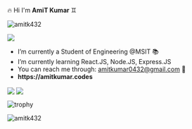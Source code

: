 :fire: Hi I'm **AmiT Kumar**
:gemini:

<p align="left"> <img src="https://komarev.com/ghpvc/?username=imsatendra&label=Profile%20views&color=0e75b6&style=flat" alt="amitk432" /> </p>

![](https://visitor-badge.glitch.me/badge?page_id=amitk432.amitk432)

 - I’m currently a Student of Engineering @MSIT :books:
 - I’m currently learning React.JS, Node.JS, Express.JS
 - You can reach me through: amitkumar0432@gmail.com :email:
 - **__https://amitkumar.codes__**

 
<img align="center" src="https://github-readme-stats.vercel.app/api/top-langs/?username=amitk432" />

<img align="center" src="https://github-readme-stats.vercel.app/api/?username=amitk432&theme=nightowl"/>

![trophy](https://github-profile-trophy.vercel.app/?username=amitk432&column=3&margin-w=15&margin-h=15&marinn-l=15&no-frame=true&theme=buddhism)

<img align="center" src="https://github-readme-streak-stats.herokuapp.com/?user=amitk432&" alt="amitk432"/>
